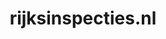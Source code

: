 ---
layout: post
title:  "rijksinspecties.nl"
internal_url:  "/dutchgov/rijksinspecties.nl.html"
categories: dutchgov
---